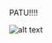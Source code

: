 PATU!!!!









![alt text](http://users.metropolia.fi/~niklasto/Git/Kuvat/Lukkari.png "Lukkari")


